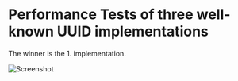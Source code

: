 # Performance Tests of three well-known UUID implementations

The winner is the 1. implementation.

![Screenshot](https://raw.githubusercontent.com/ova2/frontend-tooling-tutorial/master/typescript-playground/uuid-perf-test/uuid-perf-test.png)